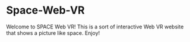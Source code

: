 # Space-Web-VR
Welcome to SPACE Web VR! This is a sort of interactive Web VR website that shows a picture like space. Enjoy!
